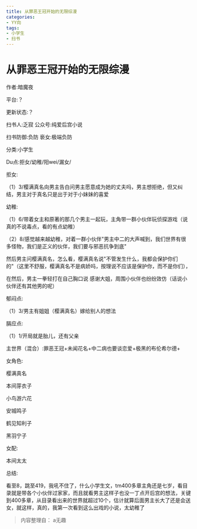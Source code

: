 ```yaml
---
title: 从罪恶王冠开始的无限综漫
categories:
- YY向
tags:
- 小学生
- 扫书
---
```

# 从罪恶王冠开始的无限综漫
作者:暗魔夜

平台:？

更新状态:？

扫书人:乏寂 公众号:纯爱后宫小说

扫书防御:负防 亵女:极端负防

分类:小学生

Du点:拒女/幼稚/阳wei/漏女/

拒女:

（1）3/樱满真名向男主告白问男主愿意成为她的丈夫吗，男主想拒绝，但又纠结，男主对于真名只是出于对于小妹妹的喜爱

幼稚:

（1）6/带着女主和原著的那几个男主一起玩，主角带一群小伙伴玩侦探游戏（说真的不说毒点，看的有点幼稚）

（2）8/感觉越来越幼稚，对着一群小伙伴"男主中二的大声喊到，我们世界有很多怪物，我们是正义的伙伴，我们要与邪恶抗争到底"

然后男主问樱满真名，怎么看，樱满真名说"不管发生什么，我都会保护你们的"（这里不舒服，樱满真名不是病娇吗，按理说不应该是保护你，而不是你们），

在然后，男主一拳轻打在自己胸口说
感谢大姐，周围小伙伴也纷纷效仿（话说小伙伴还有其他男的呢）

郁闷点:

（1）3/男主有姐姐（樱满真名）嫁给别人的想法

膈应点:

（1）1/开局就是胎儿，还有父亲

主世界（混合）:罪恶王冠+未闻花名+中二病也要谈恋爱+极黑的布伦希尔德+

女角色:

樱满真名

本间芽衣子

小鸟游六花

安城鸣子

鹤见知利子

黑羽宁子

女配:

本间太太

总结:

看至8，跳至419，我吼不住了，什么小学生文，tm400多章主角还是七岁，看目录就是带各个小伙伴过家家，而且就看男主这样子也没一丁点开后宫的想法，关键到400多章，从目录看出来的世界就超过10个，估计就算后面男主长大了还是会送女，就这样，真的，我第一次看到这么出戏的小说，太幼稚了


> 内容整理自： a无趣